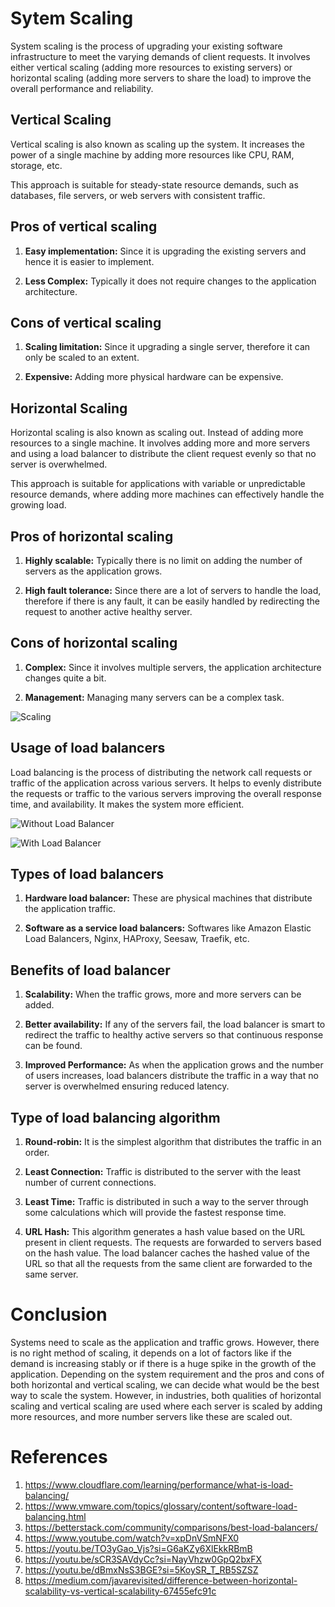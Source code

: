 # Sytem Scaling

System scaling is the process of upgrading your existing software infrastructure to meet the varying demands of client requests. It involves either vertical scaling (adding more resources to existing servers) or horizontal scaling (adding more servers to share the load) to improve the overall performance and reliability.

## Vertical Scaling

Vertical scaling is also known as scaling up the system. It increases the power of a single machine by adding more resources like CPU, RAM, storage, etc.

This approach is suitable for steady-state resource demands, such as databases, file servers, or web servers with consistent traffic.

## Pros of vertical scaling

1. **Easy implementation:** Since it is upgrading the existing servers and hence it is easier to implement.

2. **Less Complex:** Typically it does not require changes to the application architecture.

## Cons of vertical scaling

1. **Scaling limitation:** Since it upgrading a single server, therefore it can only be scaled to an extent.

2. **Expensive:** Adding more physical hardware can be expensive.

## Horizontal Scaling

Horizontal scaling is also known as scaling out. Instead of adding more resources to a single machine. It involves adding more and more servers and using a load balancer to distribute the client request evenly so that no server is overwhelmed.

This approach is suitable for applications with variable or unpredictable resource demands, where adding more machines can effectively handle the growing load.

## Pros of horizontal scaling

1. **Highly scalable:** Typically there is no limit on adding the number of servers as the application grows.

2. **High fault tolerance:** Since there are a lot of servers to handle the load, therefore if there is any fault, it can be easily handled by redirecting the request to another active healthy server.

## Cons of horizontal scaling

1. **Complex:** Since it involves multiple servers, the application architecture changes quite a bit.

2. **Management:** Managing many servers can be a complex task.

![Scaling](https://miro.medium.com/v2/resize:fit:1400/format:webp/1*gee5Zkih2dZ7tYWRgmRbkw.png)

## Usage of load balancers

Load balancing is the process of distributing the network call requests or traffic of the application across various servers. It helps to evenly distribute the requests or traffic to the various servers improving the overall response time, and availability. It makes the system more efficient.

![Without Load Balancer](/assets/withoutLB.png)

![With Load Balancer](/assets/withLB.png)

## Types of load balancers

1. **Hardware load balancer:** These are physical machines that distribute the application traffic.

2. **Software as a service load balancers:** Softwares like Amazon Elastic Load Balancers, Nginx, HAProxy, Seesaw, Traefik, etc.

## Benefits of load balancer

1. **Scalability:** When the traffic grows, more and more servers can be added.

2. **Better availability:** If any of the servers fail, the load balancer is smart to redirect the traffic to healthy active servers so that continuous response can be found.

3. **Improved Performance:** As when the application grows and the number of users increases, load balancers distribute the traffic in a way that no server is overwhelmed ensuring reduced latency.

## Type of load balancing algorithm

1. **Round-robin:** It is the simplest algorithm that distributes the traffic in an order.

2. **Least Connection:** Traffic is distributed to the server with the least number of current connections.

3. **Least Time:** Traffic is distributed in such a way to the server through some calculations which will provide the fastest response time.

4. **URL Hash:** This algorithm generates a hash value based on the URL present in client requests. The requests are forwarded to servers based on the hash value. The load balancer caches the hashed value of the URL so that all the requests from the same client are forwarded to the same server.

# Conclusion

Systems need to scale as the application and traffic grows. However, there is no right method of scaling, it depends on a lot of factors like if the demand is increasing stably or if there is a huge spike in the growth of the application. Depending on the system requirement and the pros and cons of both horizontal and vertical scaling, we can decide what would be the best way to scale the system.
However, in industries, both qualities of horizontal scaling and vertical scaling are used where each server is scaled by adding more resources, and more number servers like these are scaled out.

# References

1. https://www.cloudflare.com/learning/performance/what-is-load-balancing/
2. https://www.vmware.com/topics/glossary/content/software-load-balancing.html
3. https://betterstack.com/community/comparisons/best-load-balancers/
4. https://www.youtube.com/watch?v=xpDnVSmNFX0
5. https://youtu.be/TO3yGao_Vjs?si=G6aKZy6XlEkkRBmB
6. https://youtu.be/sCR3SAVdyCc?si=NayVhzw0GpQ2bxFX
7. https://youtu.be/dBmxNsS3BGE?si=5KoySR_T_RB5SZSZ
8. https://medium.com/javarevisited/difference-between-horizontal-scalability-vs-vertical-scalability-67455efc91c
